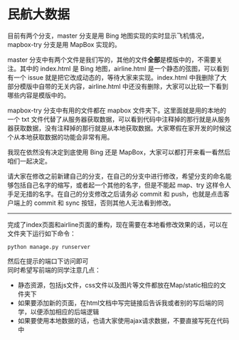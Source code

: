 # 民航大数据

目前有两个分支，master 分支是用 Bing 地图实现的实时显示飞机情况，mapbox-try 分支是用 MapBox 实现的。

master 分支中有两个文件是我们写的，其他的文件**全部**是模版中的，不需要关注。其中的 index.html 是 Bing 地图，airline.html 是一个静态的弦图，可以看到有一个 issue 就是把它改成动态的，等待大家来实现。index.html 中我删除了大部分模版中自带的无关内容，airline.html 中还没有删除，大家可以比较一下看到哪些内容是模版中的。

mapbox-try 分支中有用的文件都在 mapbox 文件夹下。这里面就是用的本地的一个 txt 文件代替了从服务器获取数据，可以看到代码中注释掉的那行就是从服务器获取数据，没有注释掉的那行就是从本地获取数据。大家寒假在家开发的时候这个从本地获取数据的功能会非常有用。

我现在依然没有决定到底使用 Bing 还是 MapBox，大家可以都打开来看一看然后咱们一起决定。

请大家在修改之前新建自己的分支，在自己的分支中进行修改，希望分支的命名能够包括自己名字的缩写，或者起一个其他的名字，但是不能起 map、try 这样令人手足无措的名字。在自己的分支修改之后请务必 commit 和 push，也就是点击客户端上的 commit 和 sync 按钮，否则其他人无法看到修改。

---
完成了index页面和airline页面的重构，现在需要在本地看修改效果的话，可以在文件夹下运行如下命令：

    python manage.py runserver
然后在提示的端口下访问即可  
同时希望写前端的同学注意几点：  
* 静态资源，包括js文件，css文件以及图片等文件都放在Map/static相应的文件夹下
* 如果要添加新的页面，在html文档中写完链接后告诉我或者别的写后端的同学，以便添加相应的后端逻辑
* 如果要使用本地数据的话，也请大家使用ajax请求数据，不要直接写死在代码中